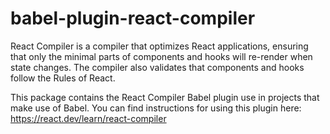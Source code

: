 # babel-plugin-react-compiler

React Compiler is a compiler that optimizes React applications, ensuring that only the minimal parts of components and hooks will re-render when state changes. The compiler also validates that components and hooks follow the Rules of React.

This package contains the React Compiler Babel plugin use in projects that make use of Babel. You can find instructions for using this plugin here: https://react.dev/learn/react-compiler
